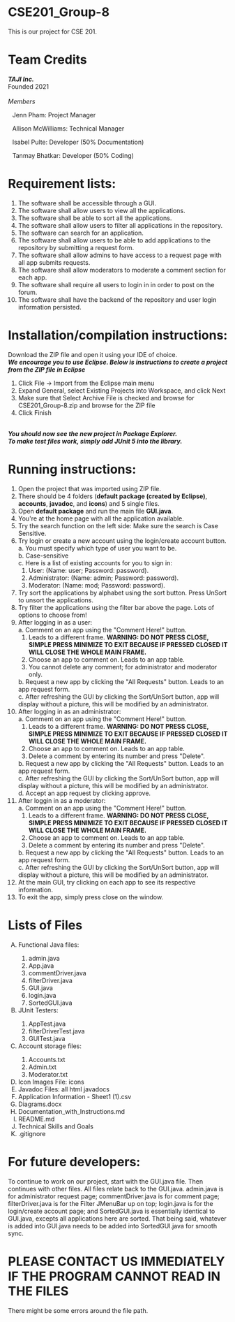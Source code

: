 # CSE201_Group-8
This is our project for CSE 201. 

# Team Credits 
<b><i>TAJI Inc.</b></i>
<br>Founded 2021
<br>
<br><i>Members</i>
<p style="margin-left: 10px">Jenn Pham: Project Manager</p>
<p style="margin-left: 10px">Allison McWilliams: Technical Manager</p> 
<p style="margin-left: 10px">Isabel Pulte: Developer (50% Documentation)</p>
<p style="margin-left: 10px">Tanmay Bhatkar: Developer (50% Coding)</p>

# Requirement lists: 
1. The software shall be accessible through a GUI.
2. The software shall allow users to view all the applications.
3. The software shall be able to sort all the applications.
4. The software shall allow users to filter all applications in the repository.
5. The software can search for an application.
6. The software shall allow users to be able to add applications to the repository by submitting a request form.
7. The software shall allow admins to have access to a request page with all app submits requests.
8. The software shall allow moderators to moderate a comment section for each app.
9. The software shall require all users to login in in order to post on the forum.
10. The software shall have the backend of the repository and user login information persisted.

# Installation/compilation instructions:
Download the ZIP file and open it using your IDE of choice.
<br><b><i>We encourage you to use Eclipse. Below is instructions to create a project from the ZIP file in Eclipse</b></i>
<ol>
	<li>Click File -> Import from the Eclipse main menu</li>
	<li>Expand General, select Existing Projects into Workspace, and click Next</li>
	<li>Make sure that Select Archive File is checked and browse for CSE201_Group-8.zip and browse for the ZIP file</li>
	<li>Click Finish</li>
</ol>
<br><b><i>You should now see the new project in Package Explorer.</b></i>
<br><b><i> To make test files work, simply add JUnit 5 into the library.</b></i>

# Running instructions:
1. Open the project that was imported using ZIP file.
2. There should be 4 folders (<b>default package (created by Eclipse)</b>, <b>accounts</b>, <b>javadoc</b>, and <b>icons</b>) and 5 single files.
3. Open <b>default package</b> and run the main file <b>GUI.java</b>.
4. You're at the home page with all the application available.
5. Try the search function on the left side: Make sure the search is Case Sensitive.
6. Try login or create a new account using the login/create account button.
	<br>a. You must specify which type of user you want to be.
	<br>b. Case-sensitive
	<br>c. Here is a list of existing accounts for you to sign in:
	<ol>
		<li> User: (Name: user; Password: password).</li>
		<li> Administrator: (Name: admin; Password: password).</li>
		<li> Moderator: (Name: mod; Password: password).
	</ol>
7. Try sort the applications by alphabet using the sort button. Press UnSort to unsort the applications.</li>
8. Try filter the applications using the filter bar above the page. Lots of options to choose from!
9. After logging in as a user: 
	<br>a. Comment on an app using the "Comment Here!" button.
	<ol>
		<li>Leads to a different frame. <b>WARNING: DO NOT PRESS CLOSE, SIMPLE PRESS MINIMIZE TO EXIT BECAUSE IF PRESSED CLOSED IT WILL CLOSE THE WHOLE MAIN FRAME.</b></li>
		<li>Choose an app to comment on. Leads to an app table.</li>
		<li>You cannot delete any comment; for administrator and moderator only.</li>
	</ol>
	b. Request a new app by clicking the "All Requests" button. Leads to an app request form.
	<br>c. After refreshing the GUI by clicking the Sort/UnSort button, app will display without a picture, this will be modified by an administrator.
10. After logging in as an administrator: 
	<br>a. Comment on an app using the "Comment Here!" button.
	<ol>
		<li>Leads to a different frame. <b>WARNING: DO NOT PRESS CLOSE, SIMPLE PRESS MINIMIZE TO EXIT BECAUSE IF PRESSED CLOSED IT WILL CLOSE THE WHOLE MAIN FRAME.</b></li>
		<li>Choose an app to comment on. Leads to an app table.</li>
		<li>Delete a comment by entering its number and press "Delete".</li>
	</ol>
	b. Request a new app by clicking the "All Requests" button. Leads to an app request form.
	<br>c. After refreshing the GUI by clicking the Sort/UnSort button, app will display without a picture, this will be modified by an administrator.
	<br>d. Accept an app request by clicking approve.
11. After loggin in as a moderator: 
	<br>a. Comment on an app using the "Comment Here!" button.
	<ol>
		<li>Leads to a different frame. <b>WARNING: DO NOT PRESS CLOSE, SIMPLE PRESS MINIMIZE TO EXIT BECAUSE IF PRESSED CLOSED IT WILL CLOSE THE WHOLE MAIN FRAME.</b></li>
		<li>Choose an app to comment on. Leads to an app table.</li>
		<li>Delete a comment by entering its number and press "Delete".</li>
	</ol>
	b. Request a new app by clicking the "All Requests" button. Leads to an app request form.
	<br>c. After refreshing the GUI by clicking the Sort/UnSort button, app will display without a picture, this will be modified by an administrator.
12. At the main GUI, try clicking on each app to see its respective information. 
13. To exit the app, simply press close on the window.

# Lists of Files
<ol type=A>
	<li>Functional Java files:</li>
		<ol>
			<li>admin.java</li>
			<li>App.java</li>
			<li>commentDriver.java</li>
			<li>filterDriver.java</li>
			<li>GUI.java</li>
			<li>login.java</li>
			<li>SortedGUI.java</li>
		</ol>
	<li>JUnit Testers:</li>
		<ol>
			<li>AppTest.java</li>
			<li>filterDriverTest.java</li>
			<li>GUITest.java</li>
		</ol>
	<li>Account storage files:</li>
		<ol>
			<li>Accounts.txt</li>
			<li>Admin.txt</li>
			<li>Moderator.txt</li>
		</ol>
	<li>Icon Images File: icons</li>
	<li>Javadoc Files: all html javadocs</li>
	<li>Application Information - Sheet1 (1).csv</li>
	<li>Diagrams.docx</li>
	<li>Documentation_with_Instructions.md</li>
	<li>README.md</li>
	<li>Technical Skills and Goals</li>
	<li>.gitignore</li>
</ol>

# For future developers:
To continue to work on our project, start with the GUI.java file. Then continues with other files. All files relate back to the GUI.java. admin.java is for administrator request page; commentDriver.java is for comment page; filterDriver.java is for the Filter JMenuBar up on top; login.java is for the login/create account page; and SortedGUI.java is essentially identical to GUI.java, excepts all applications here are sorted. That being said, whatever is added into GUI.java needs to be added into SortedGUI.java for smooth sync.
# PLEASE CONTACT US IMMEDIATELY IF THE PROGRAM CANNOT READ IN THE FILES
There might be some errors around the file path. 
